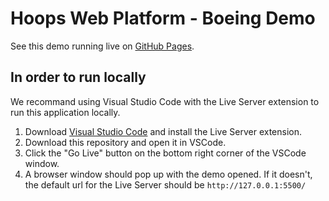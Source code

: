 # Hoops Web Platform - Boeing Demo

See this demo running live on [GitHub Pages](https://boeing-docker.techsoft3d.com/).

## In order to run locally

We recommand using Visual Studio Code with the Live Server extension to run this application locally.

1. Download [Visual Studio Code](https://code.visualstudio.com/) and install the Live Server extension.
2. Download this repository and open it in VSCode.
3. Click the "Go Live" button on the bottom right corner of the VSCode window.
4. A browser window should pop up with the demo opened. If it doesn't, the default url for the Live Server should be `http://127.0.0.1:5500/`
